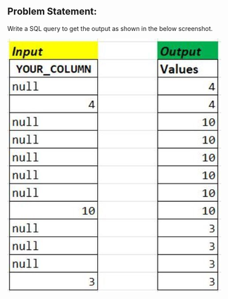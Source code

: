 ## Problem Statement: 
Write a SQL query to get the output as shown in the below screenshot.


![Alt text](image.png)